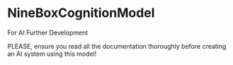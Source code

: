 # NineBoxCognitionModel
For AI Further Development

PLEASE, ensure you read all the documentation thoroughly before creating an AI system using this model!
